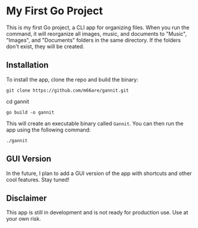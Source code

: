 # My First Go Project

This is my first Go project, a CLI app for organizing files. When you run the command, it will reorganize all images, music, and documents to "Music", "Images", and "Documents" folders in the same directory. If the folders don't exist, they will be created.

## Installation

To install the app, clone the repo and build the binary:
```
git clone https://github.com/m66are/gannit.git
```
cd gannit
```
go build -o gannit
```

This will create an executable binary called `Gannit`. You can then run the app using the following command:
```
./gannit
```

## GUI Version

In the future, I plan to add a GUI version of the app with shortcuts and other cool features. Stay tuned!

## Disclaimer
This app is still in development and is not ready for production use. Use at your own risk.

